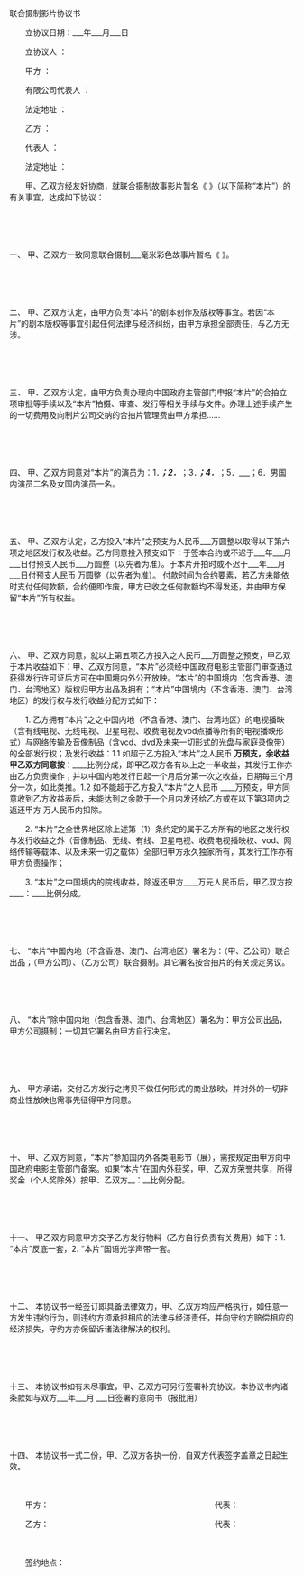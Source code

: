 



联合摄制影片协议书



 

　　立协议日期：___年___月___日

　　立协议人 ：

　　甲方 ：

　　有限公司代表人 ：

　　法定地址 ：　　

　　乙方 ：

　　代表人 ：

　　法定地址 ：　　

　　甲、乙双方经友好协商，就联合摄制故事影片暂名《 》（以下简称“本片”）的有关事宜，达成如下协议：

　　

　　

一、
甲、乙双方一致同意联合摄制___毫米彩色故事片暂名《 》。

　　

　　

二、
甲、乙双方认定，由甲方负责“本片”的剧本创作及版权等事宜。若因“本片”的剧本版权等事宜引起任何法律与经济纠纷，由甲方承担全部责任，与乙方无涉。

　　

　　

三、
甲、乙双方认定，由甲方负责办理向中国政府主管部门申报“本片”的合拍立项审批等手续以及“本片”拍摄、审查、发行等相关手续与文件。办理上述手续产生的一切费用及向制片公司交纳的合拍片管理费由甲方承担……

　　

　　

四、
甲、乙双方同意对“本片”的演员为：1．___；2．___；3．___；4．___；5．___；6．男国内演员二名及女国内演员一名。

　　

　　

五、
甲、乙双方认定，乙方投入“本片”之预支为人民币___万圆整以取得以下第六项之地区发行权及收益。乙方同意投入预支如下：于签本合约或不迟于___年___月___日付预支人民币___万圆整（以先者为准）。于本片开拍时或不迟于___年___月___日付预支人民币 万圆整（以先者为准）。 付款时间为合约要素，若乙方未能依时支付任何款额，合约便即作废，甲方已收之任何款额均不得发还，并由甲方保留“本片”所有权益。

　　

　　

六、
甲、乙双方同意，就以上第五项乙方投入之人民币___万圆整之预支，甲乙双于本片收益如下：甲、乙双方同意，“本片”必须经中国政府电影主管部门审查通过获得发行许可证后方可在中国境内外公开放映。“本片”的中国境内（包含香港、澳门、台湾地区）版权归甲方出品及拥有；“本片”中国境内（不含香港、澳门、台湾地区）的发行权与发行收益分配方式如下：

　　1. 乙方拥有“本片”之之中国内地（不含香港、澳门、台湾地区）的电视播映（含有线电视、无线电视、卫星电视、收费电视及vod点播等所有的电视播映形式）与网络传输及音像制品（含vcd、dvd及未来一切形式的光盘与家庭录像带）的全部发行权；及发行收益：1.1 如超于乙方投入“本片”之人民币 ____万预支，余收益甲乙双方同意按____：____比例分成，即甲乙双方各有以上之一半收益，其发行工作亦由乙方负责操作；并以中国内地发行日起一个月后分第一次之收益，日期每三个月分一次，如此类推。1.2 如不能超于乙方投入“本片”之人民币 ____万预支，甲方同意收到乙方收益表后，未能达到之余款于一个月内发还给乙方或在以下第3项内之返还甲方 万人民币内扣除。

　　2. “本片”之全世界地区除上述第（1）条约定的属于乙方所有的地区之发行权与发行收益之外（音像制品、无线、有线、卫星电视、收费电视播映权、vod、网络传输等载体、以及未来一切之载体）全部归甲方永久独家所有，其发行工作亦有甲方负责操作；

　　3. “本片”之中国境内的院线收益，除返还甲方____万元人民币后，甲乙双方按____：____比例分成。

　　

　　

七、
“本片”中国内地（不含香港、澳门、台湾地区）署名为：（甲、乙公司）联合出品；（甲方公司）、（乙方公司）联合摄制。其它署名按合拍片的有关规定另议。

　　

　　

八、
“本片”除中国内地（包含香港、澳门、台湾地区）署名为：甲方公司出品，甲方公司摄制；一切其它署名由甲方自行决定。

　　

　　

九、
甲方承诺，交付乙方发行之拷贝不做任何形式的商业放映，并对外的一切非商业性放映也需事先征得甲方同意。

　　

　　

十、
甲、乙双方同意，“本片”参加国内外各类电影节（展），需按规定由甲方向中国政府电影主管部门备案。如果“本片”在国内外获奖，甲、乙双方荣誉共享，所得奖金（个人奖除外）按甲、乙双方__：__比例分配。

　　

　　

十一、
甲乙双方同意甲方交予乙方发行物料（乙方自行负责有关费用）如下：1. “本片”反底一套，2. “本片”国语光学声带一套。

　　

　　

十二、
本协议书一经签订即具备法律效力，甲、乙双方均应严格执行，如任意一方发生违约行为，则违约方须承担相应的法律与经济责任，并向守约方赔偿相应的经济损失，守约方亦保留诉诸法律解决的权利。

　　

　　

十三、
本协议书如有未尽事宜，甲、乙双方可另行签署补充协议。本协议书内诸条款如与双方___年___月 ___日签署的意向书（报批用）

　　

　　

十四、
本协议书一式二份，甲、乙双方各执一份，自双方代表签字盖章之日起生效。　　

　　

　　甲方：　　　　　　　　　　　　　　　　　　　　　代表：

　　乙方：　　　　　　　　　　　　　　　　　　　　　代表：

　　 

　　签约地点：